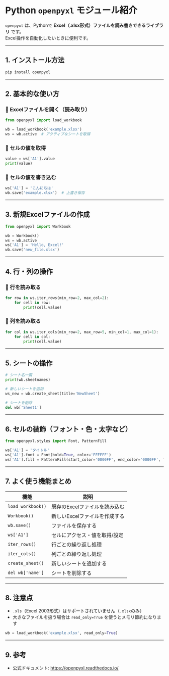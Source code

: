 
#  Python `openpyxl` モジュール紹介

`openpyxl` は、Pythonで **Excel（.xlsx形式）ファイルを読み書きできるライブラリ** です。  
Excel操作を自動化したいときに便利です。

---

## 1. インストール方法

```bash
pip install openpyxl
```

---

## 2. 基本的な使い方

### 🔹 Excelファイルを開く（読み取り）

```python
from openpyxl import load_workbook

wb = load_workbook('example.xlsx')
ws = wb.active  # アクティブなシートを取得
```

### 🔹 セルの値を取得

```python
value = ws['A1'].value
print(value)
```

### 🔹 セルの値を書き込む

```python
ws['A1'] = 'こんにちは'
wb.save('example.xlsx')  # 上書き保存
```

---

## 3. 新規Excelファイルの作成

```python
from openpyxl import Workbook

wb = Workbook()
ws = wb.active
ws['A1'] = 'Hello, Excel!'
wb.save('new_file.xlsx')
```

---

## 4. 行・列の操作

### 🔹 行を読み取る

```python
for row in ws.iter_rows(min_row=2, max_col=2):
    for cell in row:
        print(cell.value)
```

### 🔹 列を読み取る

```python
for col in ws.iter_cols(min_row=2, max_row=5, min_col=1, max_col=1):
    for cell in col:
        print(cell.value)
```

---

## 5. シートの操作

```python
# シート名一覧
print(wb.sheetnames)

# 新しいシートを追加
ws_new = wb.create_sheet(title='NewSheet')

# シートを削除
del wb['Sheet1']
```

---

## 6. セルの装飾（フォント・色・太字など）

```python
from openpyxl.styles import Font, PatternFill

ws['A1'] = 'タイトル'
ws['A1'].font = Font(bold=True, color='FFFFFF')
ws['A1'].fill = PatternFill(start_color='0000FF', end_color='0000FF', fill_type='solid')
```

---

## 7. よく使う機能まとめ

| 機能             | 説明                              |
|------------------|-----------------------------------|
| `load_workbook()`| 既存のExcelファイルを読み込む      |
| `Workbook()`     | 新しいExcelファイルを作成する      |
| `wb.save()`      | ファイルを保存する                 |
| `ws['A1']`       | セルにアクセス・値を取得/設定      |
| `iter_rows()`    | 行ごとの繰り返し処理               |
| `iter_cols()`    | 列ごとの繰り返し処理               |
| `create_sheet()` | 新しいシートを追加する             |
| `del wb['name']` | シートを削除する                   |

---

## 8. 注意点

- `.xls`（Excel 2003形式）はサポートされていません（`.xlsx`のみ）
- 大きなファイルを扱う場合は `read_only=True` を使うとメモリ節約になります

```python
wb = load_workbook('example.xlsx', read_only=True)
```

---

## 9. 参考

- 公式ドキュメント: https://openpyxl.readthedocs.io/

